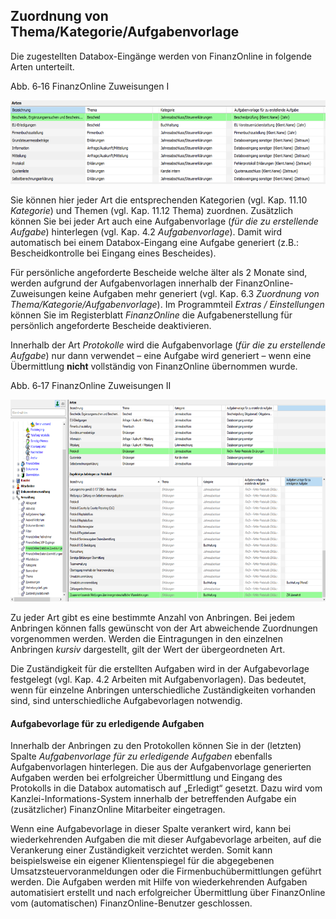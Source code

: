 ## Zuordnung von Thema/Kategorie/Aufgabenvorlage

Die zugestellten Databox-Eingänge werden von FinanzOnline in folgende
Arten unterteilt.

Abb. 6‑16 FinanzOnline Zuweisungen I

<img src="img/image138.png"
style="width:6.14167in;height:1.4in" />

Sie können hier jeder Art die entsprechenden Kategorien (vgl. Kap. 11.10
*Kategorie*) und Themen (vgl. Kap. 11.12 Thema) zuordnen. Zusätzlich
können Sie bei jeder Art auch eine Aufgabenvorlage (*für die zu
erstellende Aufgabe*) hinterlegen (vgl. Kap. 4.2 *Aufgabenvorlage*).
Damit wird automatisch bei einem Databox-Eingang eine Aufgabe generiert
(z.B.: Bescheidkontrolle bei Eingang eines Bescheides).

Für persönliche angeforderte Bescheide welche älter als 2 Monate sind,
werden aufgrund der Aufgabenvorlagen innerhalb der
FinanzOnline-Zuweisungen keine Aufgaben mehr generiert (vgl. Kap. 6.3
*Zuordnung von Thema/Kategorie/Aufgabenvorlage*). Im Programmteil
*Extras / Einstellungen* können Sie im Registerblatt *FinanzOnline* die
Aufgabenerstellung für persönlich angeforderte Bescheide deaktivieren.

Innerhalb der Art *Protokolle* wird die Aufgabenvorlage (*für die zu
erstellende Aufgabe*) nur dann verwendet – eine Aufgabe wird generiert –
wenn eine Übermittlung **nicht** vollständig von FinanzOnline übernommen
wurde.

Abb. 6‑17 FinanzOnline Zuweisungen II

<img src="img/image139.png"
style="width:7.04722in;height:3.36319in" />

Zu jeder Art gibt es eine bestimmte Anzahl von Anbringen. Bei jedem
Anbringen können falls gewünscht von der Art abweichende Zuordnungen
vorgenommen werden. Werden die Eintragungen in den einzelnen Anbringen
*kursiv* dargestellt, gilt der Wert der übergeordneten Art.

Die Zuständigkeit für die erstellten Aufgaben wird in der Aufgabevorlage
festgelegt (vgl. Kap. 4.2 Arbeiten mit Aufgabenvorlagen). Das bedeutet,
wenn für einzelne Anbringen unterschiedliche Zuständigkeiten vorhanden
sind, sind unterschiedliche Aufgabevorlagen notwendig.

#### Aufgabevorlage für zu erledigende Aufgaben

Innerhalb der Anbringen zu den Protokollen können Sie in der (letzten)
Spalte *Aufgaben­vorlage für zu erledigende Aufgaben* ebenfalls
Aufgabenvorlagen hinterlegen. Die aus der Aufgabenvorlage generierten
Aufgaben werden bei erfolgreicher Übermittlung und Eingang des
Protokolls in die Databox automatisch auf „Erledigt“ gesetzt. Dazu wird
vom Kanzlei-Informations-System innerhalb der betreffenden Aufgabe ein
(zusätzlicher) FinanzOnline Mitarbeiter eingetragen.

Wenn eine Aufgabevorlage in dieser Spalte verankert wird, kann bei
wiederkehrenden Aufgaben die mit dieser Aufgabevorlage arbeiten, auf die
Verankerung einer Zuständigkeit verzichtet werden. Somit kann
beispielsweise ein eigener Klientenspiegel für die abgegebenen
Umsatzsteuervoranmeldungen oder die Firmenbuchübermittlungen geführt
werden. Die Aufgaben werden mit Hilfe von wiederkehrenden Aufgaben
automatisiert erstellt und nach erfolgreicher Übermittlung über
FinanzOnline vom (automatischen) FinanzOnline-Benutzer geschlossen.
